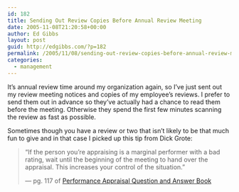 ```yaml
---
id: 182
title: Sending Out Review Copies Before Annual Review Meeting
date: 2005-11-08T21:20:58+00:00
author: Ed Gibbs
layout: post
guid: http://edgibbs.com/?p=182
permalink: /2005/11/08/sending-out-review-copies-before-annual-review-meeting/
categories:
  - management
---
```

It&#8217;s annual review time around my organization again, so I&#8217;ve just sent out my review meeting notices and copies of my employee&#8217;s reviews. I prefer to send them out in advance so they&#8217;ve actually had a chance to read them before the meeting. Otherwise they spend the first few minutes scanning the review as fast as possible.

Sometimes though you have a review or two that isn&#8217;t likely to be that much fun to give and in that case I picked up this tip from Dick Grote:

> &#8220;If the person you&#8217;re appraising is a marginal performer with a bad rating, wait until the beginning of the meeting to hand over the appraisal. This increases your control of the situation.&#8221;
> 
> &#8212; pg. 117 of [Performance Appraisal Question and Answer Book](http://www.amazon.com/exec/obidos/tg/detail/-/081447151X/qid=1131509802/sr=8-1/ref=pd_bbs_1/104-9123233-7993537?v=glance&s=books&n=507846)</p>